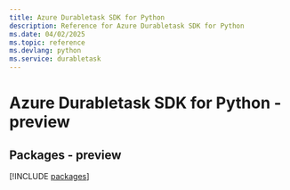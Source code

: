 ```yaml
---
title: Azure Durabletask SDK for Python
description: Reference for Azure Durabletask SDK for Python
ms.date: 04/02/2025
ms.topic: reference
ms.devlang: python
ms.service: durabletask
---
```

# Azure Durabletask SDK for Python - preview
## Packages - preview
[!INCLUDE [packages](durabletask-index.md)]